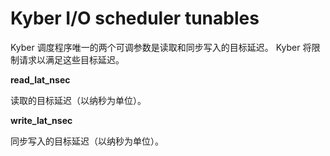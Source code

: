 
# Kyber I/O scheduler tunables

Kyber 调度程序唯一的两个可调参数是读取和同步写入的目标延迟。 Kyber 将限制请求以满足这些目标延迟。

**read_lat_nsec**

读取的目标延迟（以纳秒为单位）。

**write_lat_nsec**

同步写入的目标延迟（以纳秒为单位）。
